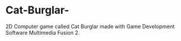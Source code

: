 # Cat-Burglar-
2D Computer game called Cat Burglar made with Game Development Software Multimedia Fusion 2. 
